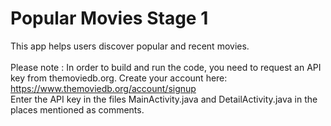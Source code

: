 # Popular Movies Stage 1
This app helps users discover popular and recent movies. </br></br>
Please note : In order to build and run the code, you need to request an API key from themoviedb.org. Create your account here:
https://www.themoviedb.org/account/signup </br>
Enter the API key in the files MainActivity.java and DetailActivity.java in the places mentioned as comments. </br></br>